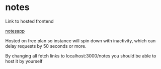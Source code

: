 # notes

Link to hosted frontend 

[notesapp](https://notes-fpz1.onrender.com/)

Hosted on free plan so instance will spin down with inactivity, which can delay requests by 50 seconds or more.

By changing all fetch links to localhost:3000/notes you should be able to host it by yourself
